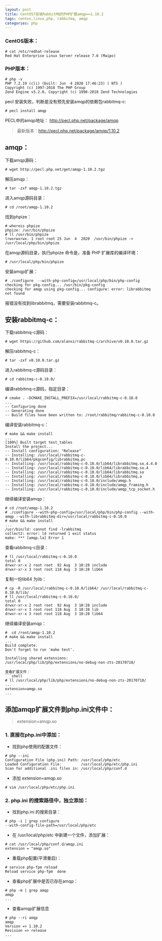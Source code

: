 ```yaml
---
layout: post
title: CentOS7安装RabbitMQ的PHP扩展amqp==1.10.2
tags: centos,linux,php, rabbitmq, amqp
categories: php
---
```



### CentOS版本：
```shell
# cat /etc/redhat-release 
Red Hat Enterprise Linux Server release 7.6 (Maipo)
```
### PHP版本：
```shell
# php -v
PHP 7.2.19 (cli) (built: Jun  4 2020 17:46:23) ( NTS )
Copyright (c) 1997-2018 The PHP Group
Zend Engine v3.2.0, Copyright (c) 1998-2018 Zend Technologies
```
pecl 安装失败，判断是没有预先安装amqp的依赖包rabbitmq-c:
```shell
# pecl install amqp
```
PECL中的amqp地址：
http://pecl.php.net/package/amqp
> 最新版本：http://pecl.php.net/package/amqp/1.10.2

## amqp：

下载amqp源码：
```shell
# wget http://pecl.php.net/get/amqp-1.10.2.tgz
```
解压amqp：
```shell
# tar -zxf amqp-1.10.2.tgz
```
进入amqp源码目录：
```shell
# cd /root/amqp-1.10.2
```
找到phpize：
```shell
# whereis phpize
phpize: /usr/bin/phpize
# ll /usr/bin/phpize 
lrwxrwxrwx. 1 root root 25 Jun  4  2020  /usr/bin/phpize -> /usr/local/php/bin/phpize
```
在amqp源码目录，执行phpize 命令是，准备 PHP 扩展库的编译环境：
```shell
# /usr/local/php/bin/phpize
```
安装amqp扩展：
```shell
# ./configure  --with-php-config=/usr/local/php/bin/php-config
checking for pkg-config... /usr/bin/pkg-config
checking for amqp using pkg-config... configure: error: librabbitmq not found
```
报错没有找到librabbitmq，需要安装rabbitmq-c。

## 安装rabbitmq-c：

下载rabbitmq-c源码：
```shell
# wget https://github.com/alanxz/rabbitmq-c/archive/v0.10.0.tar.gz
```
解压rabbitmq-c：
```shell
# tar -zxf v0.10.0.tar.gz
```
进入rabbitmq-c源码目录：
```shell
# cd rabbitmq-c-0.10.0/
```
编译rabbitmq-c源码，指定目录：
```shell
# cmake . -DCMAKE_INSTALL_PREFIX=/usr/local/rabbitmq-c-0.10.0
...
-- Configuring done
-- Generating done
-- Build files have been written to: /root/rabbitmq/rabbitmq-c-0.10.0
```
编译安装rabbitmq-c：
```shell
# make && make install
...
[100%] Built target test_tables
Install the project...
-- Install configuration: "Release"
-- Installing: /usr/local/rabbitmq-c-0.10.0/lib64/pkgconfig/librabbitmq.pc
-- Installing: /usr/local/rabbitmq-c-0.10.0/lib64/librabbitmq.so.4.4.0
-- Installing: /usr/local/rabbitmq-c-0.10.0/lib64/librabbitmq.so.4
-- Installing: /usr/local/rabbitmq-c-0.10.0/lib64/librabbitmq.so
-- Installing: /usr/local/rabbitmq-c-0.10.0/lib64/librabbitmq.a
-- Installing: /usr/local/rabbitmq-c-0.10.0/include/amqp.h
-- Installing: /usr/local/rabbitmq-c-0.10.0/include/amqp_framing.h
-- Installing: /usr/local/rabbitmq-c-0.10.0/include/amqp_tcp_socket.h
```

继续编译安装amqp：
```shell
# cd /root/amqp-1.10.2
# ./configure --with-php-config=/usr/local/php/bin/php-config --with-amqp --with-librabbitmq-dir=/usr/local/rabbitmq-c-0.10.0
# make && make install
...
/usr/bin/ld: cannot find -lrabbitmq
collect2: error: ld returned 1 exit status
make: *** [amqp.la] Error 1
```
查看rabbitmq-c目录：
```shell
# ll /usr/local/rabbitmq-c-0.10.0
total 0
drwxr-xr-x 2 root root  92 Aug  3 10:28 include
drwxr-xr-x 3 root root 118 Aug  3 10:28 lib64
```
复制一份lib64 为lib：
```shell
# cp -R /usr/local/rabbitmq-c-0.10.0/lib64/ /usr/local/rabbitmq-c-0.10.0/lib/
# ll /usr/local/rabbitmq-c-0.10.0/
total 0
drwxr-xr-x 2 root root  92 Aug  3 10:28 include
drwxr-xr-x 3 root root 118 Aug  3 10:38 lib
drwxr-xr-x 3 root root 118 Aug  3 10:28 lib64
```
继续编译安装amqp：
```shell
#  cd /root/amqp-1.10.2
# make && make install
...
Build complete.
Don't forget to run 'make test'.

Installing shared extensions:     /usr/local/php/lib/php/extensions/no-debug-non-zts-20170718/

查看扩展文件：
```shell
# ll /usr/local/php/lib/php/extensions/no-debug-non-zts-20170718/
...
extension=amqp.so 
...
```
## 添加amqp扩展文件到php.ini文件中：
> extension=amqp.so

### 1. 直接在php.ini中添加：
- 找到php使用的配置文件：
```shell
# php --ini
Configuration File (php.ini) Path: /usr/local/php/etc
Loaded Configuration File:         /usr/local/php/etc/php.ini
Scan for additional .ini files in: /usr/local/php/conf.d
```
- 添加  extension=amqp.so
```shell
# vim /usr/local/php/etc/php.ini
```
###  2. php.ini 的搜索路径中，独立添加：
- 找到php.ini 的搜索目录：
```shell
# php -i | grep configure
--with-config-file-path=/usr/local/php/etc
```
- 在 /usr/local/php/etc 中新建一个文件，添加扩展：
```shell
# cat /usr/local/php/conf.d/amqp.ini 
extension = "amqp.so"
```
- 重载php配置(平滑重启)：
```shell
# service php-fpm reload
Reload service php-fpm  done
```
- 查看php扩展中是否已存在amqp：
```shell
# php -m | grep amqp
amqp
...
```
-  查看amqp扩展信息
```shell
# php --ri amqp
amqp
Version => 1.10.2
Revision => release
...
```
